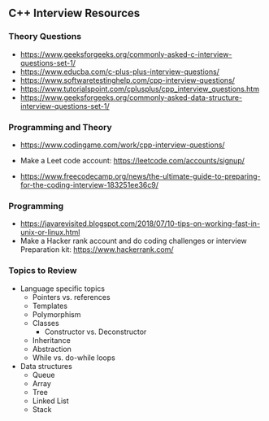 ## C++ Interview Resources

### Theory Questions
* https://www.geeksforgeeks.org/commonly-asked-c-interview-questions-set-1/
* https://www.educba.com/c-plus-plus-interview-questions/
* https://www.softwaretestinghelp.com/cpp-interview-questions/
* https://www.tutorialspoint.com/cplusplus/cpp_interview_questions.htm
* https://www.geeksforgeeks.org/commonly-asked-data-structure-interview-questions-set-1/


### Programming and Theory
* https://www.codingame.com/work/cpp-interview-questions/

* Make a Leet code account: https://leetcode.com/accounts/signup/

* https://www.freecodecamp.org/news/the-ultimate-guide-to-preparing-for-the-coding-interview-183251ee36c9/

### Programming
* https://javarevisited.blogspot.com/2018/07/10-tips-on-working-fast-in-unix-or-linux.html
* Make a Hacker rank account and do coding challenges or interview Preparation kit: https://www.hackerrank.com/

### Topics to Review
* Language specific topics 
  * Pointers vs. references
  * Templates
  * Polymorphism
  * Classes
    * Constructor vs. Deconstructor
  * Inheritance
  * Abstraction
  * While vs. do-while loops
* Data structures
  * Queue
  * Array
  * Tree
  * Linked List
  * Stack
